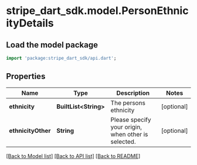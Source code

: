 # stripe_dart_sdk.model.PersonEthnicityDetails

## Load the model package
```dart
import 'package:stripe_dart_sdk/api.dart';
```

## Properties
Name | Type | Description | Notes
------------ | ------------- | ------------- | -------------
**ethnicity** | **BuiltList&lt;String&gt;** | The persons ethnicity | [optional] 
**ethnicityOther** | **String** | Please specify your origin, when other is selected. | [optional] 

[[Back to Model list]](../README.md#documentation-for-models) [[Back to API list]](../README.md#documentation-for-api-endpoints) [[Back to README]](../README.md)


